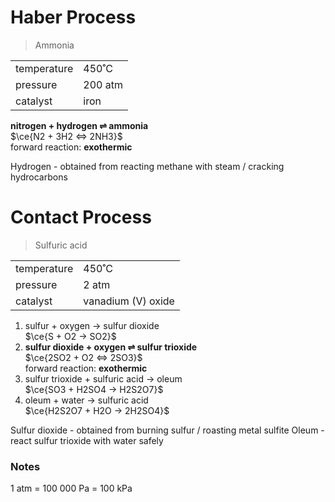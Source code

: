 # Haber Process

> Ammonia

|             |         |
| ----------- | ------- |
| temperature | 450˚C   |
| pressure    | 200 atm |
| catalyst    | iron    |

**nitrogen + hydrogen $\rightleftharpoons$ ammonia** \
$\ce{N2 + 3H2 <=> 2NH3}$ \
forward reaction: **exothermic**

Hydrogen - obtained from reacting methane with steam / cracking hydrocarbons

# Contact Process

> Sulfuric acid

|             |                    |
| ----------- | ------------------ |
| temperature | 450˚C              |
| pressure    | 2 atm              |
| catalyst    | vanadium (V) oxide |

1. sulfur + oxygen → sulfur dioxide \
   $\ce{S + O2 -> SO2}$
2. **sulfur dioxide + oxygen $\rightleftharpoons$ sulfur trioxide** \
   $\ce{2SO2 + O2 <=> 2SO3}$ \
   forward reaction: **exothermic**
3. sulfur trioxide + sulfuric acid → oleum \
   $\ce{SO3 + H2SO4 -> H2S2O7}$
4. oleum + water → sulfuric acid \
   $\ce{H2S2O7 + H2O -> 2H2SO4}$

Sulfur dioxide - obtained from burning sulfur / roasting metal sulfite
Oleum - react sulfur trioxide with water safely

### Notes

1 atm = 100 000 Pa = 100 kPa
